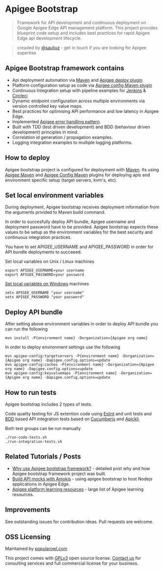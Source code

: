 # Apigee Bootstrap

> Framework for API development and continuous deployment on Google Apigee Edge API management platform.
> This project provides blueprint code setup and includes best practices for rapid Apigee Edge api development lifecycle.

> creaded by [@sauliuz](https://github.com/sauliuz) - get in touch if you are looking for Apigee expertise

## Apigee Bootstrap framework contains

* Api deployment automation via [Maven](https://maven.apache.org) and [Apigee deploy plugin](https://github.com/apigee/apigee-deploy-maven-plugin)
* Platform configuration setup as code via [Apigee config Maven plugin](https://github.com/apigee/apigee-config-maven-plugin)
* Continuous Integration setup with pipeline examples for [Jenkins](https://jenkins.io) & [Circleci](https://circleci.com)
* Dynamic endpoint configuration across multiple environments via version controlled key value maps.
* Best practices for optimising API performance and low latency in Apigee Edge.
* Implemented [Apigee error handling pattern](https://community.apigee.com/articles/23724/an-error-handling-pattern-for-apigee-proxies.html).
* Built with TDD (test driven development) and BDD (behaviour driven development) principles in mind.
* Correlation id generation / propagation examples.
* Logging integration examples to multiple logging platforms.

## How to deploy

Apigee bootstrap project is configured for deployment with [Maven](https://maven.apache.org). Its using [Apigee Maven](https://github.com/apigee/apigee-deploy-maven-plugin) and [Apigee Config Maven](https://github.com/apigee/apigee-config-maven-plugin) plugins for deploying apis and environment specific setup (target servers, kvm's, etc).

## Set local environment variables

During deployment, Apigee bootstrap receives deployment information from the arguments privided to Maven build command.

In order to succesfully deploy API bundle, Apigee username and deployment password have to be provided. Apigee bootstrap expects these values to be setup as the environment variables for the best security and continuous integration practices.

You have to set APIGEE_USERNAME and APIGEE_PASSWORD in order for API bundle deployments to succeeed.

Set local variables on Unix / Linux machines

    export APIGEE_USERNAME=your username
    export APIGEE_PASSWORD=your password

[Set local variables on Windows](https://ss64.com/nt/) machines

    setx APIGEE_USERNAME "your username"
    setx APIGEE_PASSWORD "your password"

## Deploy API bundle

After setting above environment variables in order to deploy API bundle you can run the following

    mvn install -P{environment name} -Dorganization={Apigee org name}

In order to deploy environment settings use the following

    mvn apigee-config:targetservers -P{environment name} -Dorganization={Apigee org name} -Dapigee.config.options=update 
    mvn apigee-config:caches -P{environment name} -Dorganization={Apigee org name} -Dapigee.config.options=update 
    mvn apigee-config:keyvaluemaps -P{environment name} -Dorganization={Apigee org name} -Dapigee.config.options=update  

## How to run tests

Apigee bootstrap includes 2 types of tests.

Code quality testing for JS extention code using [Eslint](https://eslint.org/) and unit tests and [BDD](https://en.wikipedia.org/wiki/Behavior-driven_development) based API integration tests based on [Cucumberjs](https://www.npmjs.com/package/cucumber) and [Apickli](https://github.com/apickli/apickli).

Both test groups can be run manually

    ./run-code-tests.sh
    ./run-integration-tests.sh

## Related Tutorials / Posts

* [Why use Apigee bootstrap framework?](https://www.popularowl.com/blog/why-use-apigee-api-bootstrap-framework/) - detailed post why and how Apigee bootstrap framework project was built.
* [Build API mocks with Amokjs](https://www.popularowl.com/blog/build-api-mocks-with-amokjs/) - using apigee bootstrap to host Nodejs applications in Apigee Edge.
* [Apigee platform learning resources](https://community.apigee.com/articles/56382/apigee-api-platform-learning-guide.html) - large list of Apigee learning resources.

## Improvements

See outstanding issues for contribution ideas. Pull requests are welcome.

## OSS Licensing

Maintained by [popularowl.com](https://popularowl.com)

This project comes with [GPLv3](https://www.gnu.org/licenses/gpl-3.0.en.html) open source license. [Contact us](https://github.com/sauliuz) for consulting services and full commercial license for your business.
